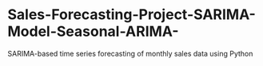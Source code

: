 # Sales-Forecasting-Project-SARIMA-Model-Seasonal-ARIMA-
SARIMA-based time series forecasting of monthly sales data using Python
